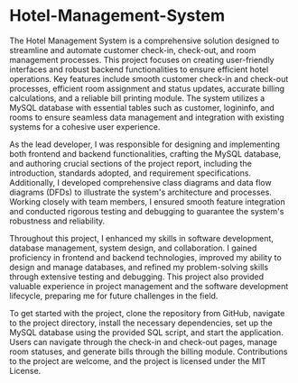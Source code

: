 # Hotel-Management-System
The Hotel Management System is a comprehensive solution designed to streamline and automate customer check-in, check-out, and room management processes. This project focuses on creating user-friendly interfaces and robust backend functionalities to ensure efficient hotel operations. Key features include smooth customer check-in and check-out processes, efficient room assignment and status updates, accurate billing calculations, and a reliable bill printing module. The system utilizes a MySQL database with essential tables such as customer, logininfo, and rooms to ensure seamless data management and integration with existing systems for a cohesive user experience.

As the lead developer, I was responsible for designing and implementing both frontend and backend functionalities, crafting the MySQL database, and authoring crucial sections of the project report, including the introduction, standards adopted, and requirement specifications. Additionally, I developed comprehensive class diagrams and data flow diagrams (DFDs) to illustrate the system's architecture and processes. Working closely with team members, I ensured smooth feature integration and conducted rigorous testing and debugging to guarantee the system's robustness and reliability.

Throughout this project, I enhanced my skills in software development, database management, system design, and collaboration. I gained proficiency in frontend and backend technologies, improved my ability to design and manage databases, and refined my problem-solving skills through extensive testing and debugging. This project also provided valuable experience in project management and the software development lifecycle, preparing me for future challenges in the field.

To get started with the project, clone the repository from GitHub, navigate to the project directory, install the necessary dependencies, set up the MySQL database using the provided SQL script, and start the application. Users can navigate through the check-in and check-out pages, manage room statuses, and generate bills through the billing module. Contributions to the project are welcome, and the project is licensed under the MIT License. 





